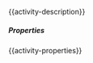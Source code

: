 {{activity-description}}

<div class="security-sprite decrypt-text"></div>

##### Properties

{{activity-properties}}